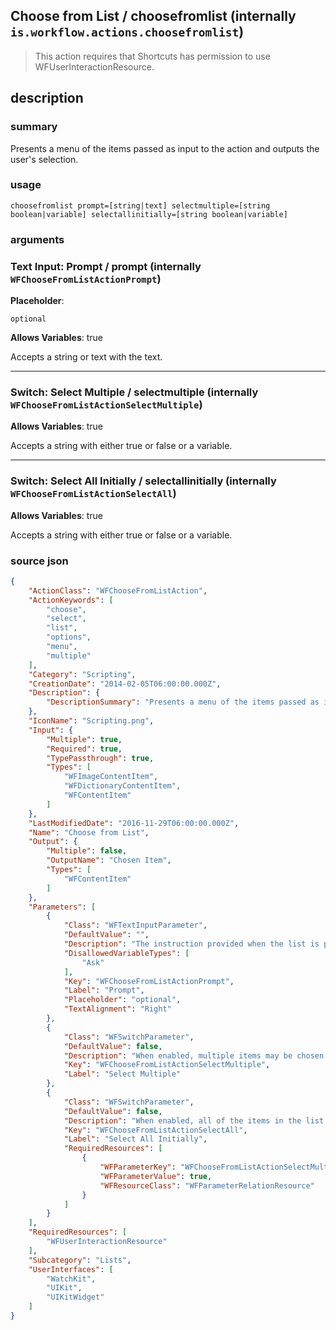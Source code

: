 
## Choose from List / choosefromlist (internally `is.workflow.actions.choosefromlist`)


> This action requires that Shortcuts has permission to use WFUserInteractionResource.


## description
### summary
Presents a menu of the items passed as input to the action and outputs the user's selection.


### usage
`choosefromlist prompt=[string|text] selectmultiple=[string boolean|variable] selectallinitially=[string boolean|variable]`

### arguments
### Text Input: Prompt / prompt (internally `WFChooseFromListActionPrompt`)
**Placeholder**:
```
optional
```
**Allows Variables**: true



Accepts a string 
or text
with the text.

---

### Switch: Select Multiple / selectmultiple (internally `WFChooseFromListActionSelectMultiple`)
**Allows Variables**: true



Accepts a string with either true or false
or a variable.

---

### Switch: Select All Initially / selectallinitially (internally `WFChooseFromListActionSelectAll`)
**Allows Variables**: true



Accepts a string with either true or false
or a variable.

### source json

```json
{
	"ActionClass": "WFChooseFromListAction",
	"ActionKeywords": [
		"choose",
		"select",
		"list",
		"options",
		"menu",
		"multiple"
	],
	"Category": "Scripting",
	"CreationDate": "2014-02-05T06:00:00.000Z",
	"Description": {
		"DescriptionSummary": "Presents a menu of the items passed as input to the action and outputs the user's selection."
	},
	"IconName": "Scripting.png",
	"Input": {
		"Multiple": true,
		"Required": true,
		"TypePassthrough": true,
		"Types": [
			"WFImageContentItem",
			"WFDictionaryContentItem",
			"WFContentItem"
		]
	},
	"LastModifiedDate": "2016-11-29T06:00:00.000Z",
	"Name": "Choose from List",
	"Output": {
		"Multiple": false,
		"OutputName": "Chosen Item",
		"Types": [
			"WFContentItem"
		]
	},
	"Parameters": [
		{
			"Class": "WFTextInputParameter",
			"DefaultValue": "",
			"Description": "The instruction provided when the list is presented.",
			"DisallowedVariableTypes": [
				"Ask"
			],
			"Key": "WFChooseFromListActionPrompt",
			"Label": "Prompt",
			"Placeholder": "optional",
			"TextAlignment": "Right"
		},
		{
			"Class": "WFSwitchParameter",
			"DefaultValue": false,
			"Description": "When enabled, multiple items may be chosen from the list.",
			"Key": "WFChooseFromListActionSelectMultiple",
			"Label": "Select Multiple"
		},
		{
			"Class": "WFSwitchParameter",
			"DefaultValue": false,
			"Description": "When enabled, all of the items in the list will start out selected when Choose from List is presented.",
			"Key": "WFChooseFromListActionSelectAll",
			"Label": "Select All Initially",
			"RequiredResources": [
				{
					"WFParameterKey": "WFChooseFromListActionSelectMultiple",
					"WFParameterValue": true,
					"WFResourceClass": "WFParameterRelationResource"
				}
			]
		}
	],
	"RequiredResources": [
		"WFUserInteractionResource"
	],
	"Subcategory": "Lists",
	"UserInterfaces": [
		"WatchKit",
		"UIKit",
		"UIKitWidget"
	]
}
```
